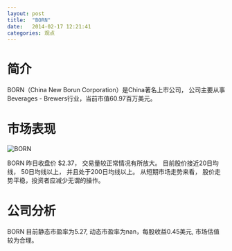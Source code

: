 ```yaml
---
layout: post
title:  "BORN"
date:   2014-02-17 12:21:41
categories: 观点
---
```


# 简介
BORN（China New Borun Corporation）是China著名上市公司，
公司主要从事Beverages - Brewers行业，当前市值60.97百万美元。

# 市场表现

![BORN](http://finviz.com/chart.ashx?t=BORN&ty=c&ta=1&p=d&s=l)

BORN 昨日收盘价 $2.37，
交易量较正常情况有所放大。
目前股价接近20日均线，
50日均线以上，
并且处于200日均线以上。
从短期市场走势来看，
股价走势平稳，投资者应减少无谓的操作。

# 公司分析
BORN 目前静态市盈率为5.27, 动态市盈率为nan，每股收益0.45美元,
市场估值较为合理。
